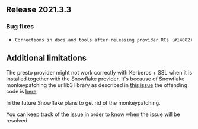 <!--
 Licensed to the Apache Software Foundation (ASF) under one
 or more contributor license agreements.  See the NOTICE file
 distributed with this work for additional information
 regarding copyright ownership.  The ASF licenses this file
 to you under the Apache License, Version 2.0 (the
 "License"); you may not use this file except in compliance
 with the License.  You may obtain a copy of the License at

   http://www.apache.org/licenses/LICENSE-2.0

 Unless required by applicable law or agreed to in writing,
 software distributed under the License is distributed on an
 "AS IS" BASIS, WITHOUT WARRANTIES OR CONDITIONS OF ANY
 KIND, either express or implied.  See the License for the
 specific language governing permissions and limitations
 under the License.
 -->

## Release 2021.3.3

### Bug fixes

* `Corrections in docs and tools after releasing provider RCs (#14082)`

## Additional limitations

The presto provider might not work correctly with Kerberos + SSL when it is installed together with the
Snowflake provider. It's because of Snowflake monkeypatching the urllib3
library as described in [this issue](https://github.com/snowflakedb/snowflake-connector-python/issues/324)
the offending code is [here](https://github.com/snowflakedb/snowflake-connector-python/blob/133d6215f7920d304c5f2d466bae38127c1b836d/src/snowflake/connector/network.py#L89-L92)

In the future Snowflake plans to get rid of the monkeypatching.

You can keep track of [the issue](https://github.com/apache/airflow/issues/12881) in order to know when the
issue will be resolved.
